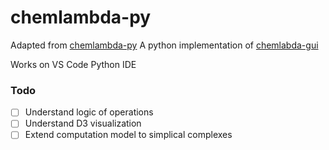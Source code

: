# chemlambda-py
Adapted from  [chemlambda-py](https://github.com/4lhc/chemlambda-py)
A python implementation of [chemlabda-gui](https://github.com/chorasimilarity/chemlambda-gui/blob/gh-pages/dynamic/README.md)

Works on VS Code Python IDE



### Todo
- [ ] Understand logic of operations
- [ ] Understand D3 visualization
- [ ] Extend computation model to simplical complexes

